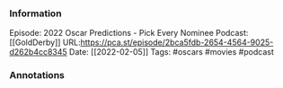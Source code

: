 ### Information

Episode: 2022 Oscar Predictions - Pick Every Nominee
Podcast: [[GoldDerby]]
URL:https://pca.st/episode/2bca5fdb-2654-4564-9025-d262b4cc8345
Date: [[2022-02-05]]
Tags: #oscars #movies 
#podcast


### Annotations

